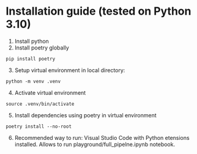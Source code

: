 # Installation guide (tested on Python 3.10)

1. Install python
2. Install poetry globally

```
pip install poetry
```

3. Setup virtual environment in local directory:

```
python -m venv .venv
```

4. Activate virtual environment

```
source .venv/bin/activate
```

5. Install dependencies using poetry in virtual environment

```
poetry install --no-root
```

6. Recommended way to run: Visual Studio Code with Python etensions installed. Allows to run playground/full_pipelne.ipynb notebook.


